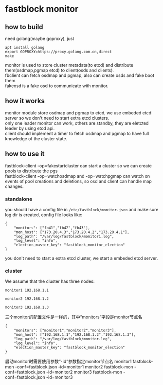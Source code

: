 # fastblock monitor
## how to build
need golang(maybe goproxy), just  
```
apt install golang
export GOPROXY=https://proxy.golang.com.cn,direct
make
```
monitor is used to store cluster metadata(to etcd) and distribute them(osdmap,pgmap etcd) to client(osds and clients).  
fbclient can fetch osdmap and pgmap, also can create osds and fake boot them.  
fakeosd is a fake osd to communicate with monitor.  
## how it works
monitor module store osdmap and pgmap to etcd, we use embeded etcd server so we don't need to start extra etcd clusters.  
only one leader monitor can work, others are standby, they are eletcted leader by using etcd api.  
client should implement a timer to fetch osdmap and pgmap to have full knowledge of the cluster state.  

## how to use it
fastblock-client -op=fakestartcluster can start a cluster so we can create pools to distribute the pgs  
fastblock-client -op=watchosdmap and -op=watchpgmap can watch on events of pool creations and deletions, so osd and client can handle map changes.  

### standalone

you should have a config file in `/etc/fastblock/monitor.json` and make sure log dir is created, config file looks like:  
```
{
    "monitors": ["fb41","fb42","fb43"],
    "mon_host": ["173.20.4.3","173.20.4.2","173.20.4.1"],
    "log_path": "/var/log/fastblock/monitor1.log",
    "log_level": "info",
    "election_master_key": "fastblock_monitor_election"
}
```
you don't need to start a extra etcd cluster, we start a embeded etcd server.   

### cluster

We assume that the cluster has three nodes:

```
monitor1 192.168.1.1

monitor2 192.168.1.2

monitor3 192.168.1.3
```

三个monitor的配置文件是一样的，其中“monitors”字段是monitor节点名
```
{
    "monitors": ["monitor1","monitor2","monitor3"],
    "mon_host": ["192.168.1.1","192.168.1.2","192.168.1.3"],
    "log_path": "/var/log/fastblock/monitor.log",
    "log_level": "info",
    "election_master_key": "fastblock_monitor_election"
}
```

启动monitor时需要使用参数“-id”参数指定monitor节点名
monitor1
  fastblock-mon -conf=fastblock.json -id=monitor1
monitor2
  fastblock-mon -conf=fastblock.json -id=monitor2
monitor3
  fastblock-mon -conf=fastblock.json -id=monitor3











